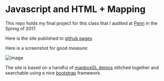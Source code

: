 # Javascript and HTML + Mapping

This repo holds my final project for this class that I audited at [Penn](https://github.com/CPLN692-MUSA611) in the Spring of 2017.

Here is the site published to [github pages](https://rossbernet.github.io/penn_final/)

Here is a screenshot for good measure:

![image](https://user-images.githubusercontent.com/8103418/31697326-e1cb408c-b384-11e7-8a06-217dad2da253.png)

The site is based on a handful of [mapboxGL demos](https://www.mapbox.com/mapbox-gl-js/examples/) stitched together and searchable using a nice [bootstrap](https://v4-alpha.getbootstrap.com/components/navs/#tabs) framework. 
